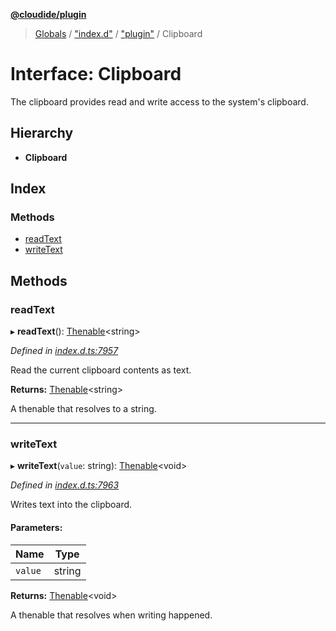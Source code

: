**[@cloudide/plugin](../README.md)**

> [Globals](../README.md) / ["index.d"](../modules/_index_d_.md) / ["plugin"](../modules/_index_d_._plugin_.md) / Clipboard

# Interface: Clipboard

The clipboard provides read and write access to the system's clipboard.

## Hierarchy

* **Clipboard**

## Index

### Methods

* [readText](_index_d_._plugin_.clipboard.md#readtext)
* [writeText](_index_d_._plugin_.clipboard.md#writetext)

## Methods

### readText

▸ **readText**(): [Thenable](_index_d_.thenable.md)\<string>

*Defined in [index.d.ts:7957](https://github.com/shuyaqian/cloudide-plugin-api/blob/9d985be/index.d.ts#L7957)*

Read the current clipboard contents as text.

**Returns:** [Thenable](_index_d_.thenable.md)\<string>

A thenable that resolves to a string.

___

### writeText

▸ **writeText**(`value`: string): [Thenable](_index_d_.thenable.md)\<void>

*Defined in [index.d.ts:7963](https://github.com/shuyaqian/cloudide-plugin-api/blob/9d985be/index.d.ts#L7963)*

Writes text into the clipboard.

#### Parameters:

Name | Type |
------ | ------ |
`value` | string |

**Returns:** [Thenable](_index_d_.thenable.md)\<void>

A thenable that resolves when writing happened.
